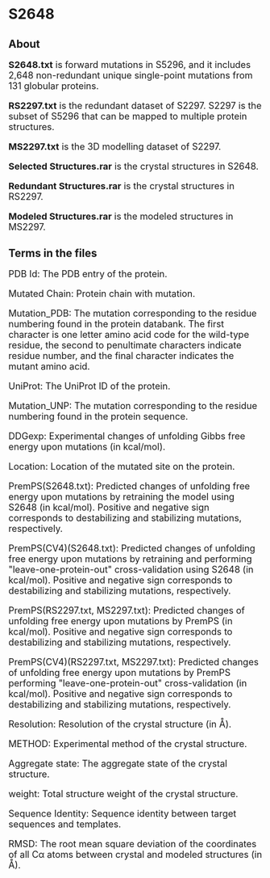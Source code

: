 # S2648

## About

<font size=4>

**S2648.txt** is forward mutations in S5296, and it includes 2,648 non-redundant unique single-point mutations from 131 globular proteins.

**RS2297.txt** is the redundant dataset of S2297. S2297 is the subset of S5296 that can be mapped to multiple protein structures.

**MS2297.txt** is the 3D modelling dataset of S2297.

**Selected Structures.rar** is the crystal structures in S2648.

**Redundant Structures.rar** is the crystal structures in RS2297.

**Modeled Structures.rar** is the modeled structures in MS2297.

</font> 

## Terms in the files

<font size=4>

PDB Id: The PDB entry of the protein.

Mutated Chain: Protein chain with mutation.

Mutation_PDB: The mutation corresponding to the residue numbering found in the protein databank. The first character is one letter amino acid code for the wild-type residue, the second to penultimate characters indicate residue number, and the final character indicates the mutant amino acid.

UniProt: The UniProt ID of the protein.

Mutation_UNP: The mutation corresponding to the residue numbering found in the protein sequence.

DDGexp: Experimental changes of unfolding Gibbs free energy upon mutations (in kcal/mol).

Location: Location of the mutated site on the protein.

PremPS(S2648.txt): Predicted changes of unfolding free energy upon mutations by retraining the model using S2648 (in kcal/mol). Positive and negative sign corresponds to destabilizing and stabilizing mutations, respectively. 

PremPS(CV4)(S2648.txt): Predicted changes of unfolding free energy upon mutations by retraining and performing "leave-one-protein-out" cross-validation using S2648 (in kcal/mol). Positive and negative sign corresponds to destabilizing and stabilizing mutations, respectively. 

PremPS(RS2297.txt, MS2297.txt): Predicted changes of unfolding free energy upon mutations by PremPS (in kcal/mol). Positive and negative sign corresponds to destabilizing and stabilizing mutations, respectively. 

PremPS(CV4)(RS2297.txt, MS2297.txt): Predicted changes of unfolding free energy upon mutations by PremPS performing "leave-one-protein-out" cross-validation (in kcal/mol). Positive and negative sign corresponds to destabilizing and stabilizing mutations, respectively. 

Resolution: Resolution of the crystal structure (in Å).

METHOD: Experimental method of the crystal structure.

Aggregate state: The aggregate state of the crystal structure.

weight: Total structure weight of the crystal structure.

Sequence Identity: Sequence identity between target sequences and templates.

RMSD: The root mean square deviation of the coordinates of all Cα atoms between crystal and modeled structures (in Å).

<font>